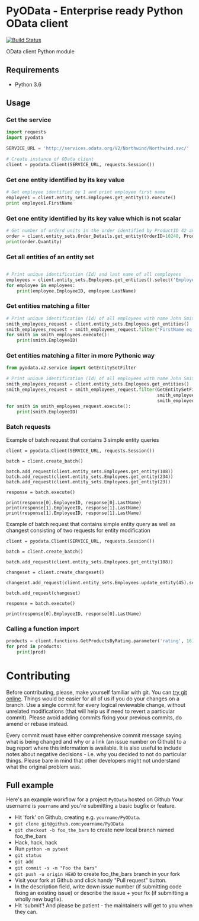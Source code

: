 # PyOData - Enterprise ready Python OData client

[![Build Status](https://travis-ci.mo.sap.corp/FXUBRQ-QE/PyOData.svg?token=G9EFWqYiXfkJ45eRAiew&branch=master)](https://travis-ci.mo.sap.corp/FXUBRQ-QE/PyOData)

OData client Python module

## Requirements

- Python 3.6

## Usage

### Get the service

```python
import requests
import pyodata

SERVICE_URL = 'http://services.odata.org/V2/Northwind/Northwind.svc/'

# Create instance of OData client
client = pyodata.Client(SERVICE_URL, requests.Session())
```

### Get one entity identified by its key value

```python
# Get employee identified by 1 and print employee first name
employee1 = client.entity_sets.Employees.get_entity(1).execute()
print employee1.FirstName
```

### Get one entity identified by its key value which is not scalar

```python
# Get number of orderd units in the order identified by ProductID 42 and OrderID 10248.
order = client.entity_sets.Order_Details.get_entity(OrderID=10248, ProductID=42).execute()
print(order.Quantity)
```

### Get all entities of an entity set

```python

# Print unique identification (Id) and last name of all cemployees
employees = client.entity_sets.Employees.get_entities().select('EmployeeID,LasttName').execute()
for employee in employees:
    print(employee.EmployeeID, employee.LastName)
```

### Get entities matching a filter

```python
# Print unique identification (Id) of all employees with name John Smith
smith_employees_request = client.entity_sets.Employees.get_entities()
smith_employees_request = smith_employees_request.filter("FirstName eq 'John' and LastName eq 'Smith'")
for smith in smith_employees.execute():
    print(smith.EmployeeID)
```

### Get entities matching a filter in more Pythonic way

```python
from pyodata.v2.service import GetEntitySetFilter

# Print unique identification (Id) of all employees with name John Smith
smith_employees_request = client.entity_sets.Employees.get_entities()
smith_employees_request = smith_employees_request.filter(GetEntitySetFilter.and_(
                                                         smith_employees_request.FirstName == 'Jonh',
                                                         smith_employees_request.LastName == 'Smith'))
for smith in smith_employees_request.execute():
    print(smith.EmployeeID)
```

### Batch requests

Example of batch request that contains 3 simple entity queries
```
client = pyodata.Client(SERVICE_URL, requests.Session())

batch = client.create_batch()

batch.add_request(client.entity_sets.Employees.get_entity(108))
batch.add_request(client.entity_sets.Employees.get_entity(234))
batch.add_request(client.entity_sets.Employees.get_entity(23))

response = batch.execute()

print(response[0].EmployeeID, response[0].LastName)
print(response[1].EmployeeID, response[1].LastName)
print(response[1].EmployeeID, response[1].LastName)
```

Example of batch request that contains simple entity query as well
as changest consisting of two requests for entity modification
```
client = pyodata.Client(SERVICE_URL, requests.Session())

batch = client.create_batch()

batch.add_request(client.entity_sets.Employees.get_entity(108))

changeset = client.create_changeset()

changeset.add_request(client.entity_sets.Employees.update_entity(45).set(LastName='Douglas'))

batch.add_request(changeset)

response = batch.execute()

print(response[0].EmployeeID, response[0].LastName)
```

### Calling a function import

```python
products = client.functions.GetProductsByRating.parameter('rating', 16).execute()
for prod in products:
    print(prod)
```

# Contributing

Before contributing, please, make yourself familiar with git. You can [try git
online](https://try.github.io/). Things would be easier for all of us if you do
your changes on a branch. Use a single commit for every logical reviewable
change, without unrelated modifications (that will help us if need to revert a
particular commit). Please avoid adding commits fixing your previous
commits, do amend or rebase instead.

Every commit must have either comprehensive commit message saying what is being
changed and why or a link (an issue number on Github) to a bug report where
this information is available. It is also useful to include notes about
negative decisions - i.e. why you decided to not do particular things. Please
bare in mind that other developers might not understand what the original
problem was.

## Full example

Here's an example workflow for a project `PyOData` hosted on Github
Your username is `yourname` and you're submitting a basic bugfix or feature.

* Hit 'fork' on Github, creating e.g. `yourname/PyOData`.
* `git clone git@github.com:yourname/PyOData`
* `git checkout -b foo_the_bars` to create new local branch named foo_the_bars
* Hack, hack, hack
* Run `python -m pytest`
* `git status`
* `git add`
* `git commit -s -m "Foo the bars"`
* `git push -u origin HEAD` to create foo_the_bars branch in your fork
* Visit your fork at Github and click handy "Pull request" button.
* In the description field, write down issue number (if submitting code fixing
  an existing issue) or describe the issue + your fix (if submitting a wholly
  new bugfix).
* Hit 'submit'! And please be patient - the maintainers will get to you when
  they can.
